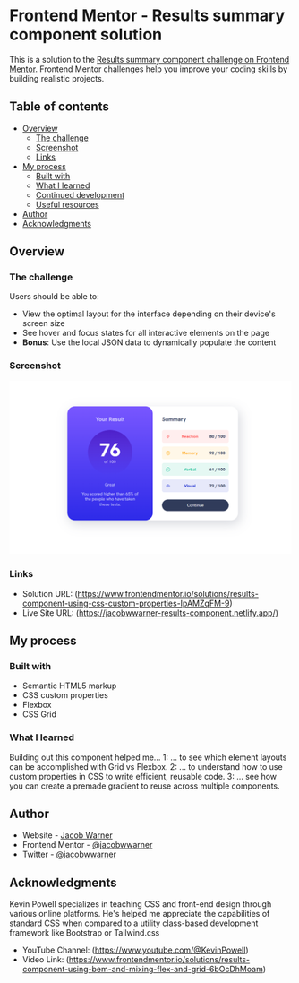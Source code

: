 # Frontend Mentor - Results summary component solution

This is a solution to the [Results summary component challenge on Frontend Mentor](https://www.frontendmentor.io/challenges/results-summary-component-CE_K6s0maV). Frontend Mentor challenges help you improve your coding skills by building realistic projects.

## Table of contents

- [Overview](#overview)
  - [The challenge](#the-challenge)
  - [Screenshot](#screenshot)
  - [Links](#links)
- [My process](#my-process)
  - [Built with](#built-with)
  - [What I learned](#what-i-learned)
  - [Continued development](#continued-development)
  - [Useful resources](#useful-resources)
- [Author](#author)
- [Acknowledgments](#acknowledgments)

## Overview

### The challenge

Users should be able to:

- View the optimal layout for the interface depending on their device's screen size
- See hover and focus states for all interactive elements on the page
- **Bonus**: Use the local JSON data to dynamically populate the content

### Screenshot

![](./design/screenshot.png)

### Links

- Solution URL: (https://www.frontendmentor.io/solutions/results-component-using-css-custom-properties-IpAMZqFM-9)
- Live Site URL: (https://jacobwwarner-results-component.netlify.app/)

## My process

### Built with

- Semantic HTML5 markup
- CSS custom properties
- Flexbox
- CSS Grid

### What I learned

Building out this component helped me...
1: ... to see which element layouts can be accomplished with Grid vs Flexbox.
2: ... to understand how to use custom properties in CSS to write efficient, reusable code.
3: ... see how you can create a premade gradient to reuse across multiple components.

## Author

- Website - [Jacob Warner](https://www.jacobwwarner.com)
- Frontend Mentor - [@jacobwwarner](https://www.frontendmentor.io/profile/jacobwwarner)
- Twitter - [@jacobwwarner](https://www.twitter.com/yourusername)

## Acknowledgments

Kevin Powell specializes in teaching CSS and front-end design through various online platforms.
He's helped me appreciate the capabilities of standard CSS when compared to a utility class-based
development framework like Bootstrap or Tailwind.css

- YouTube Channel: (https://www.youtube.com/@KevinPowell)
- Video Link: (https://www.frontendmentor.io/solutions/results-component-using-bem-and-mixing-flex-and-grid-6bOcDhMoam)
